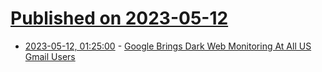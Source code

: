 # [Published on 2023-05-12](index.md)

* [2023-05-12, 01:25:00](https://it.slashdot.org/story/23/05/11/211242/google-brings-dark-web-monitoring-at-all-us-gmail-users?utm_source=rss1.0mainlinkanon&utm_medium=feed) - [Google Brings Dark Web Monitoring At All US Gmail Users](https://it.slashdot.org/story/23/05/11/211242/google-brings-dark-web-monitoring-at-all-us-gmail-users?utm_source=rss1.0mainlinkanon&utm_medium=feed)
